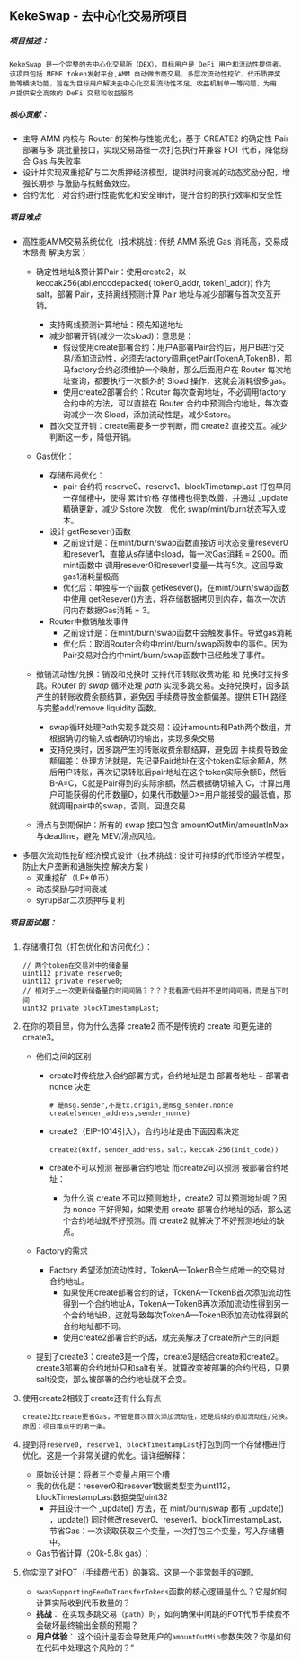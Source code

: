 

## KekeSwap - 去中心化交易所项目

##### 项目描述：

```solidity
KekeSwap 是一个完整的去中心化交易所（DEX），目标用户是 DeFi 用户和流动性提供者。
该项目包括 MEME token发射平台,AMM 自动做市商交易、多层次流动性挖矿、代币质押奖
励等模块功能，旨在为目标用户解决去中心化交易流动性不足、收益机制单一等问题，为用
户提供安全高效的 DeFi 交易和收益服务
```

##### 核心贡献：

- 主导 AMM 内核与 Router 的架构与性能优化，基于 CREATE2 的确定性 Pair 部署与多
  跳批量接口，实现交易路径一次打包执行并兼容 FOT 代币，降低综合 Gas 与失败率
- 设计并实现双重挖矿与二次质押经济模型，提供时间衰减的动态奖励分配，增强长期参
  与激励与抗鲸鱼效应。
- 合约优化：对合约进行性能优化和安全审计，提升合约的执行效率和安全性

##### 项目难点

- 高性能AMM交易系统优化（技术挑战 : 传统 AMM 系统 Gas 消耗高，交易成本昂贵 解决方案 ）
  - 确定性地址&预计算Pair：使用create2，以 keccak256(abi.encodepacked( token0_addr, token1_addr)) 作为 salt，部署 Pair，支持离线预测计算 Pair 地址与减少部署与首次交互开销。
    - 支持离线预测计算地址：预先知道地址
    - 减少部署开销(减少一次sload)：意思是：
      - 假设使用create部署合约：用户A部署Pair合约后，用户B进行交易/添加流动性，必须去factory调用getPair(TokenA,TokenB)，那马factory合约必须维护一个映射，那么后面用户在 Router 每次地址查询，都要执行一次额外的 Sload 操作，这就会消耗很多gas。
      - 使用create2部署合约：Router 每次查询地址，不必调用factory合约中的方法，可以直接在 Router 合约中预测合约地址，每次查询减少一次 Sload，添加流动性是，减少Sstore。
    - 首次交互开销：create需要多一步判断，而 create2 直接交互。减少判断这一步，降低开销。
  - Gas优化：

    - 存储布局优化：
      - pair 合约将 reserve0、reserve1、blockTimetampLast 打包早同一存储槽中，使得 累计价格 存储槽也得到改善，并通过 _update 精确更新，减少 Sstore 次数，优化 swap/mint/burn状态写入成本。
    - 设计 getResever()函数
      - 之前设计是：在mint/burn/swap函数直接访问状态变量resever0和resever1，直接从s存储中sload，每一次Gas消耗 = 2900。而mint函数中 调用resever0和resever1变量一共有5次。这回导致gas1消耗量极高
      - 优化后：单独写一个函数 getResever()，在mint/burn/swap函数中使用 getResever()方法，将存储数据拷贝到内存，每次一次访问内存数据Gas消耗 = 3。
    - Router中撤销触发事件
      - 之前设计是：在mint/burn/swap函数中会触发事件。导致gas消耗
      - 优化后：取消Router合约中mint/burn/swap函数中的事件。因为Pair交易对合约中mint/burn/swap函数中已经触发了事件。
  - 撤销流动性/兑换：销毁和兑换时 支持代币转账收费功能 和 兑换时支持多跳。Router 的 *swap* 循环处理 *path* 实现多跳交易。支持兑换时，因多跳产生的转账收费余额结算，避免因 手续费导致金额偏差。提供 ETH 路径与完整add/remove liquidity 函数。
    - swap循环处理Path实现多跳交易：设计amounts和Path两个数组，并根据确切的输入或者确切的输出，实现多条交易
    - 支持兑换时，因多跳产生的转账收费余额结算，避免因 手续费导致金额偏差：处理方法就是，先记录Pair地址在这个token实际余额A，然后用户转账，再次记录转账后pair地址在这个token实际余额B，然后 B-A=C，C就是Pair得到的实际余额，然后根据确切输入 C，计算出用户可能获得的代币数量D，如果代币数量D>=用户能接受的最低值，那就调用pair中的swap，否则，回退交易
  - 滑点与到期保护：所有的 swap 接口包含 amountOutMin/amountInMax与deadline，避免 MEV/滑点风险。
- 多层次流动性挖矿经济模式设计（技术挑战 : 设计可持续的代币经济学模型，防止大户垄断和通胀失控 解决方案 ）
  - 双重挖矿（LP+单币）
  - 动态奖励与时间衰减
  - syrupBar二次质押与复利

##### 项目面试题：

1. 存储槽打包（打包优化和访问优化）：

   ```solidity
   // 两个token在交易对中的储备量
   uint112 private reserve0;
   uint112 private reserve0;
   // 相对于上一次更新储备量的时间间隔？？？？我看源代码并不是时间间隔，而是当下时间
   uint32 private blockTimestampLast;
   ```

2. 在你的项目里，你为什么选择 create2 而不是传统的 create 和更先进的 create3。

   - 他们之间的区别

     - create时传统放入合约部署方式，合约地址是由 部署者地址 + 部署者nonce 决定

       ```soliity
       # 是msg.sender,不是tx.origin,是msg_sender.nonce
       create(sender_address,sender_nonce)
       ```

     - create2（EIP-1014引入），合约地址是由下面因素决定

       ```solidity
       create2(0xff，sender_address，salt，keccak-256(init_code))
       ```

     - create不可以预测 被部署合约地址 而create2可以预测 被部署合约地址：

       - 为什么说 create 不可以预测地址，create2 可以预测地址呢？因为 nonce 不好得知，如果使用 create 部署合约地址的话，那么这个合约地址就不好预测。而 create2 就解决了不好预测地址的缺点。

   - Factory的需求

     - Factory 希望添加流动性时，TokenA—TokenB会生成唯一的交易对合约地址。
       - 如果使用create部署合约的话，TokenA—TokenB首次添加流动性得到一个合约地址A，TokenA—TokenB再次添加流动性得到另一个合约地址B，这就导致每次TokenA—TokenB添加流动性得到的合约地址都不同。
       - 使用create2部署合约的话，就完美解决了create所产生的问题

   - 提到了create3：create3是一个库，create3是结合create和create2。create3部署的合约地址只和salt有关。就算改变被部署的合约代码，只要salt没变，那么被部署的合约地址就不会变。

3. 使用create2相较于create还有什么有点

   ```solidity
   create2比create更省Gas，不管是首次首次添加流动性，还是后续的添加流动性/兑换。原因：项目难点中的第一条。
   ```

4. 提到将`reserve0, reserve1, blockTimestampLast`打包到同一个存储槽进行优化。这是一个非常关键的优化。请详细解释：

   - 原始设计是：将者三个变量占用三个槽
   - 我的优化是：resever0和resever1数据类型变为uint112，blockTimestampLast数据类型uint32
     - 并且设计一个 _update() 方法，在 mint/burn/swap 都有 _update() ，update() 同时修改resever0、resever1、blockTimestampLast，节省Gas：一次读取获取三个变量，一次打包三个变量，写入存储槽中。
   - Gas节省计算（20k-5.8k gas）：

5. 你实现了对FOT（手续费代币）的兼容。这是一个非常棘手的问题。

   -  `swapSupportingFeeOnTransferTokens`函数的核心逻辑是什么？它是如何计算实际收到代币数量的？
   - **挑战**： 在实现多跳交易（`path`）时，如何确保中间跳的FOT代币手续费不会破坏最终输出金额的预期？
   - **用户体验**： 这个设计是否会导致用户的`amountOutMin`参数失效？你是如何在代码中处理这个风险的？”